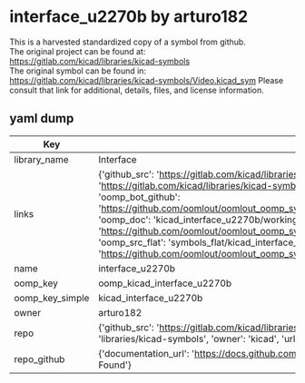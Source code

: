# interface_u2270b by arturo182  
This is a harvested standardized copy of a symbol from github.  
The original project can be found at:  
https://gitlab.com/kicad/libraries/kicad-symbols  
The original symbol can be found in:
https://gitlab.com/kicad/libraries/kicad-symbols/Video.kicad_sym
Please consult that link for additional, details, files, and license information.  
## yaml dump  
| Key | Value |  
| --- | --- |  
| library_name | Interface |  
| links | {'github_src': 'https://gitlab.com/kicad/libraries/kicad-symbols/Video.kicad_sym', 'github_src_repo': 'https://gitlab.com/kicad/libraries/kicad-symbols', 'oomp_bot': 'kicad_interface_u2270b/working', 'oomp_bot_github': 'https://github.com/oomlout/oomlout_oomp_symbol_bot/tree/main/kicad_interface_u2270b/working', 'oomp_doc': 'kicad_interface_u2270b/working', 'oomp_doc_github': 'https://github.com/oomlout/oomlout_oomp_symbol_doc/tree/main/kicad_interface_u2270b/working', 'oomp_src_flat': 'symbols_flat/kicad_interface_u2270b/working', 'oomp_src_flat_github': 'https://github.com/oomlout/oomlout_oomp_symbol_src/tree/main/kicad_interface_u2270b/working'} |  
| name | interface_u2270b |  
| oomp_key | oomp_kicad_interface_u2270b |  
| oomp_key_simple | kicad_interface_u2270b |  
| owner | arturo182 |  
| repo | {'github_src': 'https://gitlab.com/kicad/libraries/kicad-symbols/Video.kicad_sym', 'name': 'libraries/kicad-symbols', 'owner': 'kicad', 'url': 'https://gitlab.com/kicad/libraries/kicad-symbols'} |  
| repo_github | {'documentation_url': 'https://docs.github.com/rest/repos/repos#get-a-repository', 'message': 'Not Found'} |  

